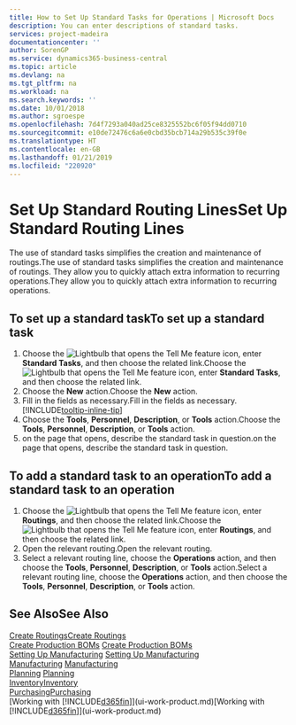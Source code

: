 ```yaml
---
title: How to Set Up Standard Tasks for Operations | Microsoft Docs
description: You can enter descriptions of standard tasks.
services: project-madeira
documentationcenter: ''
author: SorenGP
ms.service: dynamics365-business-central
ms.topic: article
ms.devlang: na
ms.tgt_pltfrm: na
ms.workload: na
ms.search.keywords: ''
ms.date: 10/01/2018
ms.author: sgroespe
ms.openlocfilehash: 7d4f7293a040ad25ce8325552bc6f05f94dd0710
ms.sourcegitcommit: e10de72476c6a6e0cbd35bcb714a29b535c39f0e
ms.translationtype: HT
ms.contentlocale: en-GB
ms.lasthandoff: 01/21/2019
ms.locfileid: "220920"
---
```

# <a name="set-up-standard-routing-lines"></a><span data-ttu-id="c84c4-103">Set Up Standard Routing Lines</span><span class="sxs-lookup"><span data-stu-id="c84c4-103">Set Up Standard Routing Lines</span></span>
<span data-ttu-id="c84c4-104">The use of standard tasks simplifies the creation and maintenance of routings.</span><span class="sxs-lookup"><span data-stu-id="c84c4-104">The use of standard tasks simplifies the creation and maintenance of routings.</span></span> <span data-ttu-id="c84c4-105">They allow you to quickly attach extra information to recurring operations.</span><span class="sxs-lookup"><span data-stu-id="c84c4-105">They allow you to quickly attach extra information to recurring operations.</span></span>

## <a name="to-set-up-a-standard-task"></a><span data-ttu-id="c84c4-106">To set up a standard task</span><span class="sxs-lookup"><span data-stu-id="c84c4-106">To set up a standard task</span></span>
1. <span data-ttu-id="c84c4-107">Choose the ![Lightbulb that opens the Tell Me feature](media/ui-search/search_small.png "Tell me what you want to do") icon, enter **Standard Tasks**, and then choose the related link.</span><span class="sxs-lookup"><span data-stu-id="c84c4-107">Choose the ![Lightbulb that opens the Tell Me feature](media/ui-search/search_small.png "Tell me what you want to do") icon, enter **Standard Tasks**, and then choose the related link.</span></span>
2. <span data-ttu-id="c84c4-108">Choose the **New** action.</span><span class="sxs-lookup"><span data-stu-id="c84c4-108">Choose the **New** action.</span></span>
3. <span data-ttu-id="c84c4-109">Fill in the fields as necessary.</span><span class="sxs-lookup"><span data-stu-id="c84c4-109">Fill in the fields as necessary.</span></span> [!INCLUDE[tooltip-inline-tip](includes/tooltip-inline-tip_md.md)]
4. <span data-ttu-id="c84c4-110">Choose the **Tools**, **Personnel**, **Description**, or **Tools** action.</span><span class="sxs-lookup"><span data-stu-id="c84c4-110">Choose the **Tools**, **Personnel**, **Description**, or **Tools** action.</span></span>
5. <span data-ttu-id="c84c4-111">on the page that opens, describe the standard task in question.</span><span class="sxs-lookup"><span data-stu-id="c84c4-111">on the page that opens, describe the standard task in question.</span></span>

## <a name="to-add-a-standard-task-to-an-operation"></a><span data-ttu-id="c84c4-112">To add a standard task to an operation</span><span class="sxs-lookup"><span data-stu-id="c84c4-112">To add a standard task to an operation</span></span>
1. <span data-ttu-id="c84c4-113">Choose the ![Lightbulb that opens the Tell Me feature](media/ui-search/search_small.png "Tell me what you want to do") icon, enter **Routings**, and then choose the related link.</span><span class="sxs-lookup"><span data-stu-id="c84c4-113">Choose the ![Lightbulb that opens the Tell Me feature](media/ui-search/search_small.png "Tell me what you want to do") icon, enter **Routings**, and then choose the related link.</span></span>
2. <span data-ttu-id="c84c4-114">Open the relevant routing.</span><span class="sxs-lookup"><span data-stu-id="c84c4-114">Open the relevant routing.</span></span>
3. <span data-ttu-id="c84c4-115">Select a relevant routing line, choose the **Operations** action, and then choose the **Tools**, **Personnel**, **Description**, or **Tools** action.</span><span class="sxs-lookup"><span data-stu-id="c84c4-115">Select a relevant routing line, choose the **Operations** action, and then choose the **Tools**, **Personnel**, **Description**, or **Tools** action.</span></span>

## <a name="see-also"></a><span data-ttu-id="c84c4-116">See Also</span><span class="sxs-lookup"><span data-stu-id="c84c4-116">See Also</span></span>  
[<span data-ttu-id="c84c4-117">Create Routings</span><span class="sxs-lookup"><span data-stu-id="c84c4-117">Create Routings</span></span>](production-how-to-create-routings.md)  
<span data-ttu-id="c84c4-118">[Create Production BOMs](production-how-to-create-production-boms.md)   </span><span class="sxs-lookup"><span data-stu-id="c84c4-118">[Create Production BOMs](production-how-to-create-production-boms.md)   </span></span>  
<span data-ttu-id="c84c4-119">[Setting Up Manufacturing](production-configure-production-processes.md) </span><span class="sxs-lookup"><span data-stu-id="c84c4-119">[Setting Up Manufacturing](production-configure-production-processes.md) </span></span>  
<span data-ttu-id="c84c4-120">[Manufacturing](production-manage-manufacturing.md)  </span><span class="sxs-lookup"><span data-stu-id="c84c4-120">[Manufacturing](production-manage-manufacturing.md)  </span></span>  
<span data-ttu-id="c84c4-121">[Planning](production-planning.md) </span><span class="sxs-lookup"><span data-stu-id="c84c4-121">[Planning](production-planning.md) </span></span>  
[<span data-ttu-id="c84c4-122">Inventory</span><span class="sxs-lookup"><span data-stu-id="c84c4-122">Inventory</span></span>](inventory-manage-inventory.md)  
[<span data-ttu-id="c84c4-123">Purchasing</span><span class="sxs-lookup"><span data-stu-id="c84c4-123">Purchasing</span></span>](purchasing-manage-purchasing.md)  
<span data-ttu-id="c84c4-124">[Working with [!INCLUDE[d365fin](includes/d365fin_md.md)]](ui-work-product.md)</span><span class="sxs-lookup"><span data-stu-id="c84c4-124">[Working with [!INCLUDE[d365fin](includes/d365fin_md.md)]](ui-work-product.md)</span></span>  
